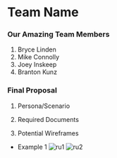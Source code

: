 # Team Name

### Our Amazing Team Members
1. Bryce Linden
2. Mike Connolly
3. Joey Inskeep 
4. Branton Kunz

### Final Proposal
1. Persona/Scenario

2. Required Documents

3. Potential Wireframes
* Example 1
![ru1](https://user-images.githubusercontent.com/94699135/159348176-d925611c-06cd-43a4-82ca-315490051883.png)
![ru2](https://user-images.githubusercontent.com/94699135/159348187-ef420123-e3d3-487d-94a4-40e60734940d.png)
